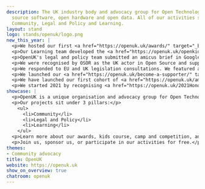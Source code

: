 ```yaml
---
description: The UK industry body and advocacy group for Open Technology, being open
  source software, open hardware and open data. All of our activities sit in 3 pillars,
  Community, Legal and Policy and Learning.
layout: stand
logo: stands/openuk/logo.png
new_this_year: |
  <p>We hosted our first <a href="https://openuk.uk/awards/" target="_blank">OpenUK Awards</a> in 2020, with 85 entries and 6 amazing winners, promoting UK leadership in open technology.</p>
  <p>Our Learning team developed the <a href="https://openuk.uk/openkidscamp" target="_blank">OpenUK Kids</a> course, camp and competition with the support of Double Grammy Award winning singer Imogen Heap.</p>
  <p>OpenUK's legal and policy team submitted an amicus brief in Google v Oracle, supporting open source and being the only non US organisation to do so.</p>
  <p>We were recognised by OSOR as the UK actor in Open Source and supported their <a href="https://joinup.ec.europa.eu/sites/default/files/inline-files/OSS%20Country%20Intelligence%20Factsheet_UK_0.pdf" target="_blank">Country Intelligence report for the UK</a></p>
  <p>We responded to EU and UK legislation consultations. We featured across the technology press influencing adoption of Open and making the UK a better place to do open on and in.</p>
  <p>We launched our <a href="https://openuk.uk/become-a-supporter/" target="_blank">Supporter</a> offering, giving community the ability to elect our Board in the future.</p>
  <p>We have launched our first cohort of <a href="https://openuk.uk/ambassadors/" target="_blank">Community Ambassadors</a> in January 2021.</p>
  <p>We started 2021 by recognising <a href="https://openuk.uk/2021HonoursList"target="_blank">100 UK Influencers in Open technology.</p>
showcase: |
  <p>OpenUK is a unique organisation and advocacy group for Open Technology, working to develop UK leadership in Open Technology - the 3 opens, open source software, open hardware and open data. It promotes global collaboration and working with our colleagues outside of the UK.</p>
  <p>Our projects sit under 3 pillars:</p>
    <ul>
      <li>Community</li>
      <li>Legal and Policy</li>
      <li>Learning</li>
    </ul>
  <p>Learn more about our awards, kids course, camp and competition, and policy activities and much, much more.</p>
  <p>Join us, sponsor us, or participate in our activities for free.</p>
themes:
- Community advocacy
title: OpenUK
website: https://openuk.uk
show_on_overview: true
chatroom: openuk
---
```


